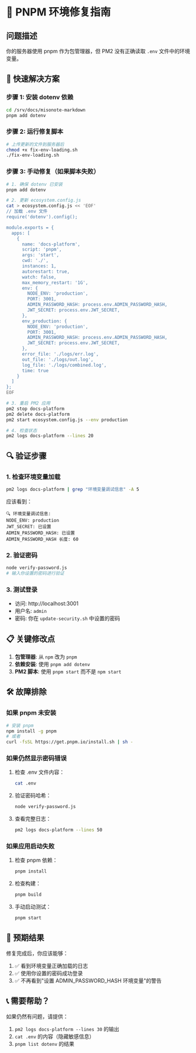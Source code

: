 # 🔧 PNPM 环境修复指南

## 问题描述

你的服务器使用 pnpm 作为包管理器，但 PM2 没有正确读取 `.env` 文件中的环境变量。

## 🚀 快速解决方案

### 步骤 1: 安装 dotenv 依赖

```bash
cd /srv/docs/misonote-markdown
pnpm add dotenv
```

### 步骤 2: 运行修复脚本

```bash
# 上传更新的文件到服务器后
chmod +x fix-env-loading.sh
./fix-env-loading.sh
```

### 步骤 3: 手动修复（如果脚本失败）

```bash
# 1. 确保 dotenv 已安装
pnpm add dotenv

# 2. 更新 ecosystem.config.js
cat > ecosystem.config.js << 'EOF'
// 加载 .env 文件
require('dotenv').config();

module.exports = {
  apps: [
    {
      name: 'docs-platform',
      script: 'pnpm',
      args: 'start',
      cwd: './',
      instances: 1,
      autorestart: true,
      watch: false,
      max_memory_restart: '1G',
      env: {
        NODE_ENV: 'production',
        PORT: 3001,
        ADMIN_PASSWORD_HASH: process.env.ADMIN_PASSWORD_HASH,
        JWT_SECRET: process.env.JWT_SECRET,
      },
      env_production: {
        NODE_ENV: 'production',
        PORT: 3001,
        ADMIN_PASSWORD_HASH: process.env.ADMIN_PASSWORD_HASH,
        JWT_SECRET: process.env.JWT_SECRET,
      },
      error_file: './logs/err.log',
      out_file: './logs/out.log',
      log_file: './logs/combined.log',
      time: true
    }
  ]
};
EOF

# 3. 重启 PM2 应用
pm2 stop docs-platform
pm2 delete docs-platform
pm2 start ecosystem.config.js --env production

# 4. 检查状态
pm2 logs docs-platform --lines 20
```

## 🔍 验证步骤

### 1. 检查环境变量加载

```bash
pm2 logs docs-platform | grep "环境变量调试信息" -A 5
```

应该看到：
```
🔍 环境变量调试信息:
NODE_ENV: production
JWT_SECRET: 已设置
ADMIN_PASSWORD_HASH: 已设置
ADMIN_PASSWORD_HASH 长度: 60
```

### 2. 验证密码

```bash
node verify-password.js
# 输入你设置的密码进行验证
```

### 3. 测试登录

- 访问: http://localhost:3001
- 用户名: `admin`
- 密码: 你在 `update-security.sh` 中设置的密码

## 📋 关键修改点

1. **包管理器**: 从 `npm` 改为 `pnpm`
2. **依赖安装**: 使用 `pnpm add dotenv`
3. **PM2 脚本**: 使用 `pnpm start` 而不是 `npm start`

## 🛠️ 故障排除

### 如果 pnpm 未安装

```bash
# 安装 pnpm
npm install -g pnpm
# 或者
curl -fsSL https://get.pnpm.io/install.sh | sh -
```

### 如果仍然显示密码错误

1. 检查 .env 文件内容：
   ```bash
   cat .env
   ```

2. 验证密码哈希：
   ```bash
   node verify-password.js
   ```

3. 查看完整日志：
   ```bash
   pm2 logs docs-platform --lines 50
   ```

### 如果应用启动失败

1. 检查 pnpm 依赖：
   ```bash
   pnpm install
   ```

2. 检查构建：
   ```bash
   pnpm build
   ```

3. 手动启动测试：
   ```bash
   pnpm start
   ```

## 🎯 预期结果

修复完成后，你应该能够：

1. ✅ 看到环境变量正确加载的日志
2. ✅ 使用你设置的密码成功登录
3. ✅ 不再看到"设置 ADMIN_PASSWORD_HASH 环境变量"的警告

## 📞 需要帮助？

如果仍然有问题，请提供：
1. `pm2 logs docs-platform --lines 30` 的输出
2. `cat .env` 的内容（隐藏敏感信息）
3. `pnpm list dotenv` 的结果
